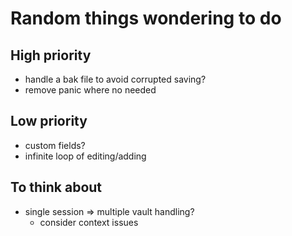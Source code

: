 # Random things wondering to do

## High priority
- handle a bak file to avoid corrupted saving?
- remove panic where no needed

## Low priority
- custom fields?
- infinite loop of editing/adding

## To think about
- single session => multiple vault handling?
  - consider context issues